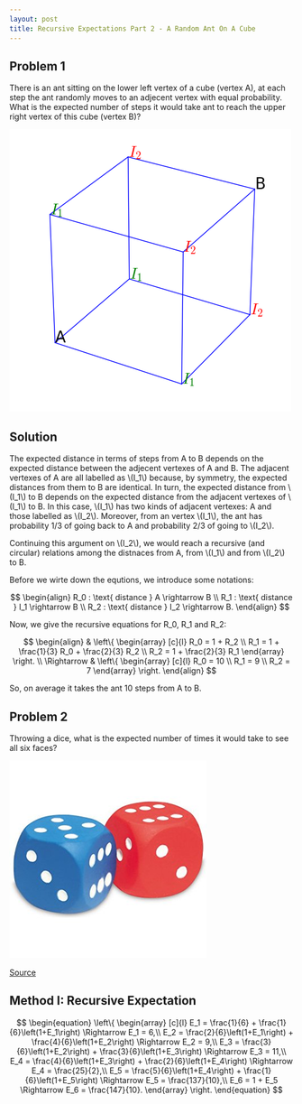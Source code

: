 ```yaml
---
layout: post
title: Recursive Expectations Part 2 - A Random Ant On A Cube
---
```


## Problem 1

There is an ant sitting on the lower left vertex of a cube (vertex A), at each step the ant randomly moves to an adjecent vertex with equal probability. What is the expected number of steps it would take ant to reach the upper right vertex of this cube (vertex B)?

![](/images/ant_cube.png?raw=true)

## Solution

The expected distance in terms of steps from A to B depends on the expected distance between the adjecent vertexes of A and B. The adjacent vertexes of A are all labelled as \\(I_1\\) because, by symmetry, the expected distances from them to B are identical. In turn, the expected distance from \\(I_1\\) to B depends on the expected distance from the adjacent vertexes of \\(I_1\\) to B. In this case, \\(I_1\\) has two kinds of adjacent vertexes: A and those labelled as \\(I_2\\). Moreover, from an vertex \\(I_1\\), the ant has probability 1/3 of going back to A and probability 2/3 of going to \\(I_2\\).

Continuing this argument on \\(I_2\\), we would reach a recursive (and circular) relations among the distnaces from A, from \\(I_1\\) and from \\(I_2\\) to B.

Before we wirte down the equtions, we introduce some notations:

$$ \begin{align}
R_0 : \text{ distance } A \rightarrow B \\
R_1 : \text{ distance } I_1 \rightarrow B \\
R_2 : \text{ distance } I_2 \rightarrow B.
\end{align} $$

Now, we give the recursive equations for R_0, R_1 and R_2:

$$ \begin{align}
& \left\{
\begin{array}
[c]{l}
R_0 = 1 + R_2 \\
R_1 = 1 + \frac{1}{3} R_0 + \frac{2}{3} R_2 \\
R_2 = 1 + \frac{2}{3} R_1
\end{array}
\right. \\
\Rightarrow & \left\{
\begin{array}
[c]{l}
R_0 = 10 \\
R_1 = 9 \\
R_2 = 7
\end{array}
\right.
\end{align} $$

So, on average it takes the ant 10 steps from A to B.

## Problem 2

Throwing a dice, what is the expected number of times it would take to see all six faces?

![](/images/dice.jpg)

[Source](https://www.amazon.com/Learning-Resources-LER2228-FOAM-DICE/dp/B000FGG9IG)

## Method I: Recursive Expectation

$$ \begin{equation}
\left\{
\begin{array}
[c]{l}
E_1 = \frac{1}{6} + \frac{1}{6}\left(1+E_1\right) \Rightarrow E_1 = 6,\\
E_2 = \frac{2}{6}\left(1+E_1\right) + \frac{4}{6}\left(1+E_2\right) \Rightarrow E_2 = 9,\\
E_3 = \frac{3}{6}\left(1+E_2\right) + \frac{3}{6}\left(1+E_3\right) \Rightarrow E_3 = 11,\\
E_4 = \frac{4}{6}\left(1+E_3\right) + \frac{2}{6}\left(1+E_4\right) \Rightarrow E_4 = \frac{25}{2},\\
E_5 = \frac{5}{6}\left(1+E_4\right) + \frac{1}{6}\left(1+E_5\right) \Rightarrow E_5 = \frac{137}{10},\\
E_6 = 1 + E_5 \Rightarrow E_6 = \frac{147}{10}.
\end{array}
\right.
\end{equation} $$

